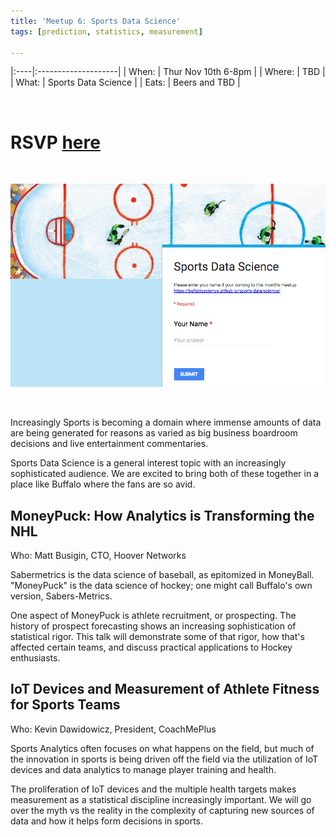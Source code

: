 ```yaml
---
title: 'Meetup 6: Sports Data Science'
tags: [prediction, statistics, measurement]

---
```





|:----|:--------------------|
| When: | Thur Nov 10th 6-8pm |
| Where:  | TBD |
| What: | Sports Data Science |
| Eats: | Beers and TBD | 

<br>

# RSVP [here](https://docs.google.com/forms/d/e/1FAIpQLSdgafFqbcI_1Yko7chKwe9uhcDALzz1wNJIDZXyupJXgd2Rmg/viewform)

<br>

![](/images/sports_sign_up.png)

<br>


Increasingly Sports is becoming a domain where immense amounts of data are being generated for reasons as varied as big business boardroom decisions and live entertainment commentaries. 

Sports Data Science is a general interest topic with an increasingly sophisticated audience. We are excited to bring both of these together in a place like Buffalo where the fans are so avid. 




## MoneyPuck: How Analytics is Transforming the NHL

Who: Matt Busigin, CTO, Hoover Networks

Sabermetrics is the data science of baseball, as epitomized in MoneyBall. "MoneyPuck" is the data science of hockey; one might call Buffalo's own version, Sabers-Metrics. 

One aspect of MoneyPuck is athlete recruitment, or prospecting. The history of prospect forecasting shows an increasing sophistication of statistical rigor. This talk will demonstrate some of that rigor, how that's affected certain teams, and discuss practical applications to Hockey enthusiasts.


## IoT Devices and Measurement of Athlete Fitness for Sports Teams

Who: Kevin Dawidowicz, President, CoachMePlus

Sports Analytics often focuses on what happens on the field, but much of the innovation in sports is being driven off the field via the utilization of IoT devices and data analytics to manage player training and health.  

The proliferation of IoT devices and the multiple health targets makes measurement as a statistical discipline increasingly important.  We will go over the myth vs the reality in the complexity of capturing new sources of data and how it helps form decisions in sports. 